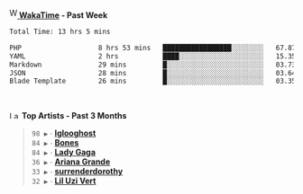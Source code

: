 <img src="https://github.com/dxnter/dxnter/assets/17434202/67b21fa4-d36d-46f9-9dec-f23d976b00ef" alt="WakaTime Logo" width="14" height="18"/><a href="https://wakatime.com/@dxnter" target="_blank"><strong> WakaTime</strong></a><strong> - Past Week</strong>

<!--START_SECTION:waka-->

```txt
Total Time: 13 hrs 5 mins

PHP                   8 hrs 53 mins   █████████████████░░░░░░░░   67.87 %
YAML                  2 hrs           ████░░░░░░░░░░░░░░░░░░░░░   15.35 %
Markdown              29 mins         █░░░░░░░░░░░░░░░░░░░░░░░░   03.73 %
JSON                  28 mins         █░░░░░░░░░░░░░░░░░░░░░░░░   03.64 %
Blade Template        26 mins         █░░░░░░░░░░░░░░░░░░░░░░░░   03.35 %
```

<!--END_SECTION:waka-->

<br/>

<!--START_LASTFM_ARTISTS:{"period": "3month", "rows": 6}-->
<a href="https://last.fm" target="_blank"><img src="https://user-images.githubusercontent.com/17434202/215290617-e793598d-d7c9-428f-9975-156db1ba89cc.svg" alt="Last.fm Logo" width="18" height="13"/></a> **Top Artists - Past 3 Months**

> `98 ▶️` ∙ **[Iglooghost](https://www.last.fm/music/Iglooghost)**<br/>
> `84 ▶️` ∙ **[Bones](https://www.last.fm/music/Bones)**<br/>
> `84 ▶️` ∙ **[Lady Gaga](https://www.last.fm/music/Lady+Gaga)**<br/>
> `36 ▶️` ∙ **[Ariana Grande](https://www.last.fm/music/Ariana+Grande)**<br/>
> `33 ▶️` ∙ **[surrenderdorothy](https://www.last.fm/music/surrenderdorothy)**<br/>
> `32 ▶️` ∙ **[Lil Uzi Vert](https://www.last.fm/music/Lil+Uzi+Vert)**<br/>
<!--END_LASTFM_ARTISTS-->
